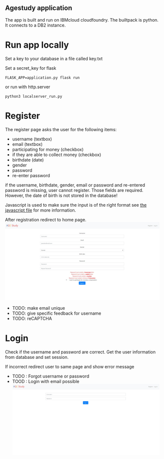 ## Agestudy application
The app is built and run on IBMcloud cloudfoundry. The builtpack is python.
It connects to a DB2 instance.

# Run app locally
Set a key to your database in a file called key.txt

Set a secret_key for flask

```
FLASK_APP=application.py flask run
```

or run with http.server

```
python3 localserver_run.py
```

# Register
The register page asks the user for the following items:
- username (textbox)
- email (textbox)
- participating for money (checkbox)
- if they are able to collect money (checkbox)
- birthdate (date)
- gender
- password
- re-enter password

if the username, birthdate, gender, email or password and re-entered password is missing,
user cannot register. Those fields are required.
However, the date of birth is not stored in the database!

Javascript is used to make sure the input is of the right format
see [the javascript file]() for more information.

After registration redirect to home page.
![register](images/register.jpg)

- TODO: make email unique
- TODO: give specific feedback for username
- TODO: reCAPTCHA

# Login
Check if the username and password are correct.
Get the user information from database and set session.

If incorrect redirect user to same page and show error message
- TODO : Forgot username or password
- TOOD : Login with email possible
![login](images/login.jpg)
